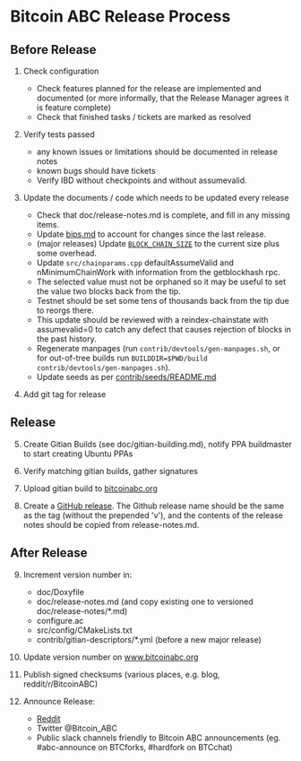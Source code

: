 Bitcoin ABC Release Process
===========================


## Before Release

1. Check configuration
    - Check features planned for the release are implemented and documented
      (or more informally, that the Release Manager agrees it is feature complete)
    - Check that finished tasks / tickets are marked as resolved

2. Verify tests passed
    - any known issues or limitations should be documented in release notes
    - known bugs should have tickets
    - Verify IBD without checkpoints and without assumevalid.
 
3. Update the documents / code which needs to be updated every release
    - Check that doc/release-notes.md is complete, and fill in any missing items.
    - Update [bips.md](bips.md) to account for changes since the last release.
    - (major releases) Update [`BLOCK_CHAIN_SIZE`](/src/qt/intro.cpp) to the current size plus
      some overhead.
    - Update `src/chainparams.cpp` defaultAssumeValid and nMinimumChainWork with information from
      the getblockhash rpc.
    - The selected value must not be orphaned so it may be useful to set the value two blocks back 
      from the tip.
    - Testnet should be set some tens of thousands back from the tip due to reorgs there.
    - This update should be reviewed with a reindex-chainstate with assumevalid=0 to catch any defect
      that causes rejection of blocks in the past history.
    - Regenerate manpages (run `contrib/devtools/gen-manpages.sh`, or for out-of-tree builds run
      `BUILDDIR=$PWD/build contrib/devtools/gen-manpages.sh`).
    - Update seeds as per [contrib/seeds/README.md](contrib/seeds/README.md)

4. Add git tag for release

## Release

5. Create Gitian Builds (see doc/gitian-building.md), notify PPA buildmaster to start creating Ubuntu PPAs

6. Verify matching gitian builds, gather signatures

7. Upload gitian build to [bitcoinabc.org](https://download.bitcoinabc.org/)

8. Create a [GitHub release](https://github.com/Bitcoin-ABC/bitcoin-abc/releases).
    The Github release name should be the same as the tag (without the prepended 'v'), and
    the contents of the release notes should be copied from release-notes.md.

## After Release

9. Increment version number in:
    - doc/Doxyfile
    - doc/release-notes.md (and copy existing one to versioned doc/release-notes/*.md)
    - configure.ac
    - src/config/CMakeLists.txt
    - contrib/gitian-descriptors/*.yml (before a new major release)

10. Update version number on www.bitcoinabc.org

11. Publish signed checksums (various places, e.g. blog, reddit/r/BitcoinABC)

12. Announce Release:
    - [Reddit](https://www.reddit.com/r/BitcoinABC/)
    - Twitter @Bitcoin_ABC
    - Public slack channels friendly to Bitcoin ABC announcements 
      (eg. #abc-announce on BTCforks,  #hardfork on BTCchat)

